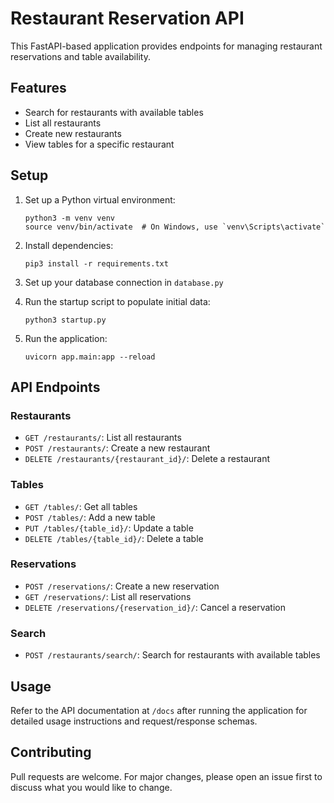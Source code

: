 # Restaurant Reservation API

This FastAPI-based application provides endpoints for managing restaurant reservations and table availability.

## Features

- Search for restaurants with available tables
- List all restaurants
- Create new restaurants
- View tables for a specific restaurant

## Setup

1. Set up a Python virtual environment:
   ```
   python3 -m venv venv
   source venv/bin/activate  # On Windows, use `venv\Scripts\activate`
   ```

2. Install dependencies:
   ```
   pip3 install -r requirements.txt
   ```

3. Set up your database connection in `database.py`

4. Run the startup script to populate initial data:
   ```
   python3 startup.py
   ```

5. Run the application:
   ```
   uvicorn app.main:app --reload
   ```

## API Endpoints

### Restaurants
- `GET /restaurants/`: List all restaurants
- `POST /restaurants/`: Create a new restaurant
- `DELETE /restaurants/{restaurant_id}/`: Delete a restaurant

### Tables
- `GET /tables/`: Get all tables
- `POST /tables/`: Add a new table
- `PUT /tables/{table_id}/`: Update a table
- `DELETE /tables/{table_id}/`: Delete a table

### Reservations
- `POST /reservations/`: Create a new reservation
- `GET /reservations/`: List all reservations
- `DELETE /reservations/{reservation_id}/`: Cancel a reservation

### Search
- `POST /restaurants/search/`: Search for restaurants with available tables


## Usage

Refer to the API documentation at `/docs` after running the application for detailed usage instructions and request/response schemas.

## Contributing

Pull requests are welcome. For major changes, please open an issue first to discuss what you would like to change.

